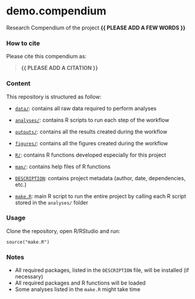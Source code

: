 <!-- README.md is generated from README.Rmd. Please edit that file -->

# demo.compendium

<!-- badges: start -->
<!-- badges: end -->

Research Compendium of the project **{{ PLEASE ADD A FEW WORDS }}**

### How to cite

Please cite this compendium as:

> **{{ PLEASE ADD A CITATION }}**

### Content

This repository is structured as follow:

-   [`data/`](https://github.com/ahasverus/demo.compendium/tree/master/data):
    contains all raw data required to perform analyses

-   [`analyses/`](https://github.com/ahasverus/demo.compendium/tree/master/analyses/):
    contains R scripts to run each step of the workflow

-   [`outputs/`](https://github.com/ahasverus/demo.compendium/tree/master/outputs):
    contains all the results created during the workflow

-   [`figures/`](https://github.com/ahasverus/demo.compendium/tree/master/figures):
    contains all the figures created during the workflow

-   [`R/`](https://github.com/ahasverus/demo.compendium/tree/master/R):
    contains R functions developed especially for this project

-   [`man/`](https://github.com/ahasverus/demo.compendium/tree/master/man):
    contains help files of R functions

-   [`DESCRIPTION`](https://github.com/ahasverus/demo.compendium/tree/master/DESCRIPTION):
    contains project metadata (author, date, dependencies, etc.)

-   [`make.R`](https://github.com/ahasverus/demo.compendium/tree/master/make.R):
    main R script to run the entire project by calling each R script
    stored in the `analyses/` folder

### Usage

Clone the repository, open R/RStudio and run:

    source("make.R")

### Notes

-   All required packages, listed in the `DESCRIPTION` file, will be
    installed (if necessary)
-   All required packages and R functions will be loaded
-   Some analyses listed in the `make.R` might take time
